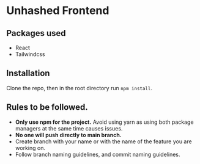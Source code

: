 # Unhashed Frontend

## Packages used
- React
- Tailwindcss

## Installation
Clone the repo, then in the root directory run `npm install`.

## Rules to be followed.
- **Only use npm for the project.** Avoid using yarn as using both package managers at the same time causes issues.
- **No one will push directly to main branch.**
- Create branch with your name or with the name of the feature you are working on.
- Follow branch naming guidelines, and commit naming guidelines.

